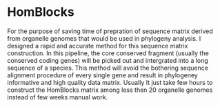 # HomBlocks
For the purpose of saving time of prepration of sequence matrix derived from organelle genomes that would be used in phylogeny analysis. I designed a rapid and accurate method for this sequence matrix construction. In this pipeline, the core conserved fragment (usually the conserved coding genes) will be picked out and intergrated into a long sequence of a species. This method will avoid the bothering sequence alignment procedure of every single gene and result in phylogeney informative and high quality data matrix. Usually It just take few hours to construct the HomBlocks matrix among less then 20 organelle genomes instead of few weeks manual work. 

